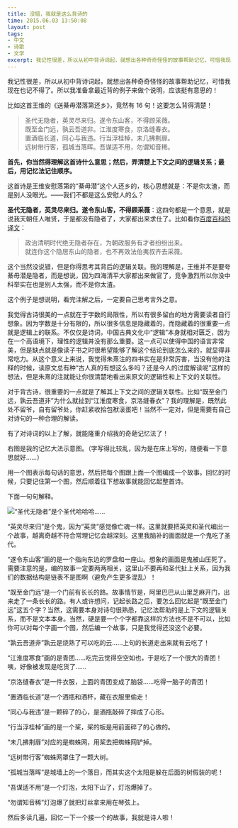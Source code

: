 ```yaml
---
title: 没错，我就是这么背诗的
time: 2015.06.03 13:50:08
layout: post
tags:
- 中文
- 诗歌
- 文学
excerpt: 我记性很差，所以从初中背诗词起，就想出各种奇奇怪怪的故事帮助记忆，可惜我现在也记不得了。所以我准备拿最近背的例子来做个说明，应该挺有意思的！
---
```


我记性很差，所以从初中背诗词起，就想出各种奇奇怪怪的故事帮助记忆，可惜我现在也记不得了。所以我准备拿最近背的例子来做个说明，应该挺有意思的！

比如这首王维的《送綦毋潜落第还乡》，竟然有 16 句！这要怎么背得清楚！

> 圣代无隐者，英灵尽来归。遂令东山客，不得顾采薇。  
> 既至金门远，孰云吾道非。江淮度寒食，京洛缝春衣。  
> 置酒临长道，同心与我违。行当浮桂棹，未几拂荆扉。  
> 远树带行客，孤城当落晖。吾谋适不用，勿谓知音稀。

**首先，你当然得理解这首诗什么意思；然后，弄清楚上下文之间的逻辑关系；最后，用记忆法记住顺序。**

这首诗是王维安慰落第的“綦毋潜”这个人还乡的，核心思想就是：不是你太渣，而是别人没眼光。——我们不都是这么安慰人的么？

**圣代无隐者，英灵尽来归。遂令东山客，不得顾采薇**：这四句都是一个意思，就是说我天朝任人唯贤，于是都没有隐者了，大家都出来求仕了。比如看你<a href="http://baike.baidu.com/view/383030.htm" target="_blank">百度百科的译文</a>：

> 政治清明时代绝无隐者存在，为朝政服务有才者纷纷出来。  
> 就连你这个隐居东山的隐者，也不再效法伯夷叔齐去采薇。

这个当然没说错，但是你得思考其背后的逻辑关联。我的理解是，王维并不是要夸綦毋潜是隐者，而是想说，因为四海清平大家都出来做官了，竞争激烈所以你没中科举实在也是别人太强，而不是你太渣。

这个例子是想说明，看完注解之后，一定要自己思考言外之意。

我觉得古诗很美的一点就在于字数的局限性，所以有很多留白的地方需要读者自行想象。因为字数是十分有限的，所以很多信息是隐藏着的，而隐藏着的很重要一点就是逻辑上的联系。不仅仅是诗词，中国古典文化中“逻辑”本身就相对匮乏，因为在一个高语境下，理性的逻辑并没有那么重要。这一点可以使得中国的语言非常美，但是缺点就是像读子书之时很希望能够了解这个结论到底怎么来的，就显得非常吃力。从这个意义上来说，我觉得朱熹注的四书实在是非常厉害，当没有他的注释的时候，读原文总有种“古人真的有想这么多吗？还是今人的过度解读呢”这样的想法，但是朱熹的注就能让你很清楚地看出来原文的逻辑性和上下文的关联性。

对于背古诗，很重要的一点就是了解其上下文之间的逻辑关联性。比如“既至金门远，孰云吾道非”为什么就扯到“江淮度寒食，京洛缝春衣”？我的理解是，既然此处不留爷，自有留爷处，你赶紧收拾包袱滚蛋吧！当然不一定对，但是需要有自己对诗句的一种合理的解读。

有了对诗词的以上了解，就能隆重介绍我的奇葩记忆法了！

右图是我的记忆大法示意图。（字写得比较乱，因为是在床上写的，随便看一下意思就好……）

用一个图表示每句话的意思，然后把每个图跟上面一个图编成一个故事。回忆的时候，只要记住第一个图，然后顺着往下想故事就能回忆起整首诗。

下面一句句解释。

<img class="post-img" src="{{ site.loadingImg }}" data-src="{{ site.url }}/img/post/2015-06-03-yeah-that-is-how-i-remember-a-poem-1.jpg" />“圣代无隐者”是个圣代哈哈哈……

“英灵尽来归”是个鬼，因为“英灵”感觉像亡魂一样。这里就要把英灵和圣代编出一个故事，越离奇越不符合常理记忆会越深刻。这里我脑补的画面就是一个鬼吃了圣代。

“遂令东山客”画的是一个指向东边的罗盘和一座山。想象的画面是鬼被山压死了。需要注意的是，编的故事一定要两两相关，这里山不要再和圣代扯上关系，因为我们的数据结构是链表不是图啊（避免产生更多混乱）！

“既至金门远”是一个门前有长长的路。故事情节是，阿里巴巴从山里芝麻开门，出来走了一条长长的路。有人或许想问，记起长路之后，要怎么回忆起是“既至金门远”这五个字？当然，这需要本身对诗句很熟悉，记忆法帮助的是上下文的逻辑关系，而不是文本本身。当然，硬是要一个个字都靠这样的方法也不是不可以，比如你可以对每个字画一个图，然后编一个故事，只是我觉得还没这个必要。

“孰云吾道非”孰云是烧熟了可以吃的云……上句的长道走出来就有云吃了！

“江淮度寒食”画的是青团……吃完云觉得空空如也，于是吃了一个很大的青团！咦，好像被发现是吃货了……

“京洛缝春衣”是一件衣服，上面的青团变成了脑袋……吃得一脑子的青团！

“置酒临长道”是一个酒瓶和酒杯，藏在衣服里偷走！

“同心与我违”是一颗碎了的心，是酒瓶敲碎了摔成了心形。

“行当浮桂棹”画的是一个桨，桨的板是用前面碎了的心做的。

“未几拂荆扉”对应的是蜘蛛网，用桨去把蜘蛛网铲掉。

“远树带行客”蜘蛛网罩住了一颗大树。

“孤城当落晖”是城墙上的一个落日，而其实这个太阳是躲在后面的树假装的呢！

“吾谋适不用”是一个灯泡，太阳下山了，灯泡爆掉了。

“勿谓知音稀”灯泡爆了就把灯丝拿来用在琴弦上。

然后多读几遍，回忆一下一个接一个的故事，我就是诗人啦！

